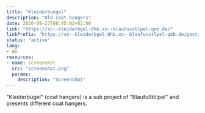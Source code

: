```yaml
---
title: "Kleiderbuegel"
description: "Old coat hangers"
date: 2020-08-27T06:45:02+02:00
link: "https://xn--kleiderbgel-0hb.xn--blaufusstlpel-qmb.de/"
linkPrefix: "https://xn--kleiderbgel-0hb.xn--blaufusstlpel-qmb.de/post/"
status: "active"
lang:
- de
resources:
- name: screenshot
  src: "screenshot.png"
  params:
    description: "Screenshot"
---
```

"Kleiderbügel" (coat hangers) is a sub project of "Blaufußtölpel" and presents different coat hangers.
